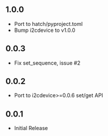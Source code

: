 1.0.0
-----

* Port to hatch/pyproject.toml
* Bump i2cdevice to v1.0.0

0.0.3
-----

* Fix set_sequence, issue #2

0.0.2
-----

* Port to i2cdevice>=0.0.6 set/get API

0.0.1
-----

* Initial Release
